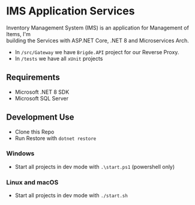 # IMS Application Services

Inventory Management System (IMS) is an application for Management of Items, I'm <br/>
building the Services with ASP.NET Core, .NET 8 and Microservices Arch.
- In `/src/Gateway` we have `Brigde.API` project for our Reverse Proxy.
- In `/tests` we have all `xUnit` projects

## Requirements

- Microsoft .NET 8 SDK
- Microsoft SQL Server

## Development Use

- Clone this Repo
- Run Restore with `dotnet restore`

### Windows
- Start all projects in dev mode with `.\start.ps1` (powershell only)

### Linux and macOS
- Start all projects in dev mode with `./start.sh` 
